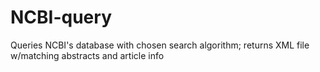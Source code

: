 # NCBI-query
Queries NCBI's database with chosen search algorithm; returns XML file w/matching abstracts and article info
